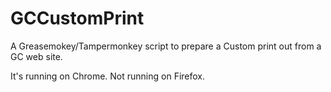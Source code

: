 # GCCustomPrint
A Greasemokey/Tampermonkey script to prepare a Custom print out from a GC web site.

It's running on Chrome. Not running on Firefox.
